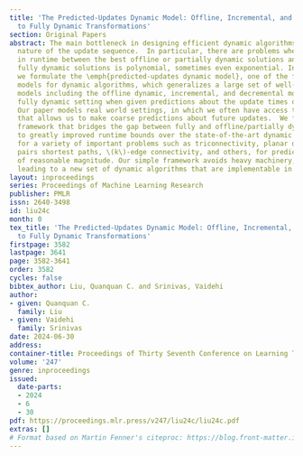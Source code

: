 ```yaml
---
title: 'The Predicted-Updates Dynamic Model: Offline, Incremental, and Decremental
  to Fully Dynamic Transformations'
section: Original Papers
abstract: The main bottleneck in designing efficient dynamic algorithms is the unknown
  nature of the update sequence.  In particular, there are problems where the separation
  in runtime between the best offline or partially dynamic solutions and the best
  fully dynamic solutions is polynomial, sometimes even exponential. In this paper,
  we formulate the \emph{predicted-updates dynamic model}, one of the first \emph{beyond-worst-case}
  models for dynamic algorithms, which generalizes a large set of well-studied dynamic
  models including the offline dynamic, incremental, and decremental models to the
  fully dynamic setting when given predictions about the update times of the elements.
  Our paper models real world settings, in which we often have access to side information
  that allows us to make coarse predictions about future updates.  We formulate a
  framework that bridges the gap between fully and offline/partially dynamic, leading
  to greatly improved runtime bounds over the state-of-the-art dynamic algorithms
  for a variety of important problems such as triconnectivity, planar digraph all
  pairs shortest paths, \(k\)-edge connectivity, and others, for prediction error
  of reasonable magnitude. Our simple framework avoids heavy machinery, potentially
  leading to a new set of dynamic algorithms that are implementable in practice.
layout: inproceedings
series: Proceedings of Machine Learning Research
publisher: PMLR
issn: 2640-3498
id: liu24c
month: 0
tex_title: 'The Predicted-Updates Dynamic Model: Offline, Incremental, and Decremental
  to Fully Dynamic Transformations'
firstpage: 3582
lastpage: 3641
page: 3582-3641
order: 3582
cycles: false
bibtex_author: Liu, Quanquan C. and Srinivas, Vaidehi
author:
- given: Quanquan C.
  family: Liu
- given: Vaidehi
  family: Srinivas
date: 2024-06-30
address:
container-title: Proceedings of Thirty Seventh Conference on Learning Theory
volume: '247'
genre: inproceedings
issued:
  date-parts:
  - 2024
  - 6
  - 30
pdf: https://proceedings.mlr.press/v247/liu24c/liu24c.pdf
extras: []
# Format based on Martin Fenner's citeproc: https://blog.front-matter.io/posts/citeproc-yaml-for-bibliographies/
---
```

